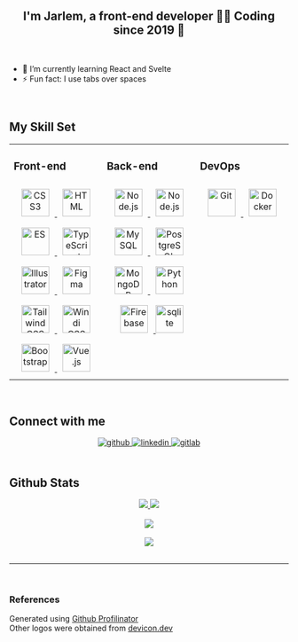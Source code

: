 ## <div align="center">I'm Jarlem, a front-end developer 👨‍💻 Coding since 2019 🚀</div>

<br/>

- 🌱 I’m currently learning React and Svelte
- ⚡ Fun fact: I use tabs over spaces

<br/>


## My Skill Set
<table>
<tr>

<td valign="top" width="33%">

### Front-end
<div align="center">
<a href="https://www.w3schools.com/css/" target="_blank">
	<img style="margin: 10px" src="https://cdn.jsdelivr.net/gh/devicons/devicon/icons/css3/css3-original.svg" alt="CSS3" height="50" />
</a>
<a href="https://en.wikipedia.org/wiki/HTML5" target="_blank">
	<img style="margin: 10px" title="HTML" src="https://cdn.jsdelivr.net/gh/devicons/devicon/icons/html5/html5-original.svg" height="50">
</a>
<a href="https://www.javascript.com/" target="_blank">
	<img style="margin: 10px" title="ES" src="https://cdn.jsdelivr.net/gh/devicons/devicon/icons/javascript/javascript-original.svg" height="50">
</a>
<a href="https://www.typescriptlang.org/" target="_blank">
	<img style="margin: 10px" src="https://cdn.jsdelivr.net/gh/devicons/devicon/icons/typescript/typescript-original.svg" alt="TypeScript" height="50" />
</a>
<a href="https://www.adobe.com/in/products/illustrator.html" target="_blank">
	<img style="margin: 10px" src="https://profilinator.rishav.dev/skills-assets/adobe_illustrator-icon.svg" alt="Illustrator" height="50" />
</a>
<a href="https://www.figma.com/" target="_blank">
	<img style="margin: 10px" src="https://profilinator.rishav.dev/skills-assets/figma-icon.svg" alt="Figma" height="50" />
</a>
<a href="https://www.tailwindcss.com/" target="_blank">
	<img style="margin: 10px" src="https://profilinator.rishav.dev/skills-assets/tailwindcss.svg" alt="Tailwind CSS" height="50" />
</a>
<a href="https://www.windicss.org/" target="_blank">
	<img style="margin: 10px" src="https://profilinator.rishav.dev/skills-assets/windicss.svg" alt="Windi CSS" height="50" />
</a>
<a href="https://getbootstrap.com/docs/3.4/javascript/" target="_blank">
	<img style="margin: 10px" src="https://profilinator.rishav.dev/skills-assets/bootstrap-plain.svg" alt="Bootstrap" height="50" />
</a>
<a href="https://vuejs.org/" target="_blank">
	<img style="margin: 10px" src="https://profilinator.rishav.dev/skills-assets/vuejs-original-wordmark.svg" alt="Vue.js" height="50" />
</a>
</div>

</td>

<td valign="top" width="33%">

### Back-end
<div align="center">
<a href="https://expressjs.com/" target="_blank">
	<img style="margin: 10px" height="50" title="Node.js" src="https://cdn.jsdelivr.net/gh/devicons/devicon/icons/express/express-original.svg">
</a>
<a href="https://nodejs.org/en/" target="_blank">
	<img style="margin: 10px" height="50" title="Node.js" src="https://cdn.jsdelivr.net/gh/devicons/devicon/icons/nodejs/nodejs-original.svg">
</a>
<a href="https://mysql.com/" target="_blank">
	<img style="margin: 10px" height="50" title="MySQL" src="https://cdn.jsdelivr.net/gh/devicons/devicon/icons/mysql/mysql-original.svg">
</a>
<a href="https://postgresql.org/" target="_blank">
	<img style="margin: 10px" height="50" title="PostgreSQL" src="https://cdn.jsdelivr.net/gh/devicons/devicon/icons/postgresql/postgresql-original.svg">
</a>
<a href="https://www.mongodb.com/" target="_blank">
	<img style="margin: 10px" height="50" title="MongoDB" src="https://cdn.jsdelivr.net/gh/devicons/devicon/icons/mongodb/mongodb-original.svg">
</a>
<a href="https://www.python.org/" target="_blank">
	<img style="margin: 10px" src="https://profilinator.rishav.dev/skills-assets/python-original.svg" alt="Python" height="50" />
</a>
<a href="https://firebase.google.com/" target="_blank">
	<img style="margin: 10px" src="https://profilinator.rishav.dev/skills-assets/firebase.png" alt="Firebase" height="50" />
</a>
<a href="https://www.sqlite.org/index.html">
	<img height="50" title="sqlite" src="https://cdn.jsdelivr.net/gh/devicons/devicon/icons/sqlite/sqlite-original.svg">
</a>
</div>

</td>

<td valign="top" width="33%">

### DevOps
<div align="center">
<a href="https://github.com/" target="_blank">
	<img style="margin: 10px" src="https://profilinator.rishav.dev/skills-assets/git-scm-icon.svg" alt="Git" height="50" />
</a>
<a href="https://www.docker.com/" target="_blank">
	<img style="margin: 10px" src="https://cdn.jsdelivr.net/gh/devicons/devicon/icons/docker/docker-original.svg" alt="Docker" height="50" />
</a>
</div>

</td>

</tr>
</table>

<br/>

## Connect with me

<div align="center">
<a href="https://github.com/lemredd" target="_blank">
<img src=https://img.shields.io/badge/github-%2324292e.svg?&style=for-the-badge&logo=github&logoColor=white alt=github style="margin-bottom: 5px;" />
</a>
<a href="https://linkedin.com/in/lemredd" target="_blank">
<img src=https://img.shields.io/badge/linkedin-%231E77B5.svg?&style=for-the-badge&logo=linkedin&logoColor=white alt=linkedin style="margin-bottom: 5px;" />
</a>
<a href="https://gitlab.com/lemredd" target="_blank">
<img src=https://img.shields.io/badge/gitlab-330F63.svg?&style=for-the-badge&logo=gitlab&logoColor=white alt=gitlab style="margin-bottom: 5px;" />
</a>
</div>

<br/>

## Github Stats
<div align="center">
	<a href="https://git.io/streak-stats">
		<img src="https://streak-stats.demolab.com/?user=lemredd&theme=highcontrast&hide_border=true&hide-border=true" />
	</a>
	<a href="https://github.com/anuraghazra/github-readme-stats">
		<img src="https://github-readme-stats.vercel.app/api?username=lemredd&show_icons=true&count_private=true&hide_border=true&theme=vision-friendly-dark" />
	</a>
	<!-- Top Languages Card will be temporarily disabled. It seems that it does not recognize private repositories as well. -->
	<!-- <a href="https://github.com/anuraghazra/github-readme-stats">
		<img src="https://github-readme-stats.vercel.app/api/top-langs/?username=lemredd&hide_border=true&theme=vision-friendly-dark" />
	</a> -->

<br/>
<br/>

<img src="https://komarev.com/ghpvc/?username=lemredd&&style=flat-square" align="center" />
</div>


<br/>

<div align="center">
	<a href="https://paypal.me/lemredd" target="_blank" style="display: inline-block;">
		<img
			src="https://img.shields.io/badge/Donate-PayPal-blue.svg?style=flat-square&logo=paypal"
			align="center"
		/>
	</a></div>
<br />

----
<div>
<br/>

### References
Generated using <a href="https://profilinator.rishav.dev/" target="_blank">Github Profilinator</a>
<br/>
Other logos were obtained from <a href="https://devicon.dev/" target="_blank">devicon.dev</a>
</div>